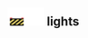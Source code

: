 ## <img src="../../.gitbook/assets/unknown.png" width="32" height="32" /><img src="../../.gitbook/assets/base.png" width="32" height="32" /> lights

